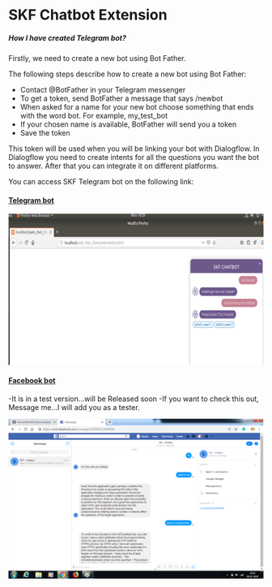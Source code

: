 # SKF Chatbot Extension

##### How I have created Telegram bot?
Firstly, we need to create a new bot using Bot Father.

The following steps describe how to create a new bot using Bot Father:

- Contact @BotFather in your Telegram messenger
- To get a token, send BotFather a message that says /newbot
- When asked for a name for your new bot choose something that ends with the word bot. For example, my_test_bot
- If your chosen name is available, BotFather will send you a token
- Save the token

This token will be used when you will be linking your bot with Dialogflow. In Dialogflow you need to create intents for all the questions you want the bot to answer. After that you can integrate it on different platforms.

You can access SKF Telegram bot on the following link:

#### [Telegram bot](https://web.telegram.org/#/im?p=@skf_chatbot)

![image](screenshots/1.png)

#### [Facebook bot](m.me/869613130068384)

-It is in a test version...will be Released soon
-If you want to check this out, Message me...I will add you as a tester.

![image](screenshots/facebook_test.png)
